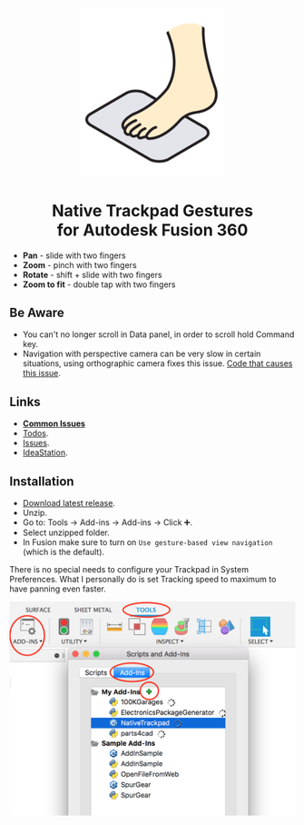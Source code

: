 <div align="center">

<img src="res/logo.png" alt="Native Trackpad" width="256"/>

# Native Trackpad Gestures<br/>for Autodesk Fusion 360

</div>

- **Pan** - slide with two fingers
- **Zoom** - pinch with two fingers
- **Rotate** - shift + slide with two fingers
- **Zoom to fit** - double tap with two fingers

## Be Aware

- You can't no longer scroll in Data panel, in order to scroll hold Command key.
- Navigation with perspective camera can be very slow in certain situations,
  using orthographic camera fixes this issue.
  [Code that causes this issue](https://github.com/luclefleur/Native-Trackpad/blob/563fc1f69e3eb2f6dbee136feb9e3b52e439e907/NativeTrackpad.mm#L56).

## Links

- **[Common Issues](https://github.com/luclefleur/Native-Trackpad/issues)**
- [Todos](https://github.com/luclefleur/Native-Trackpad/search?q=todo).
- [Issues](https://github.com/luclefleur/Native-Trackpad/issues).
- [IdeaStation](https://forums.autodesk.com/t5/ideastation-request-a-feature-or/use-native-trackpad-gesture-recognition-on-macos/idi-p/7018667).

## Installation

- [Download latest release](https://github.com/luclefleur/Native-Trackpad/releases/download/0.12/NativeTrackpad.zip).
- Unzip.
- Go to: Tools → Add-ins → Add-ins → Click ➕.
- Select unzipped folder.
- In Fusion make sure to turn on `Use gesture-based view navigation` (which is the default).

There is no special needs to configure your Trackpad in System Preferences.
What I personally do is set Tracking speed to maximum to have panning even faster.

![manual install](res/install.png)
